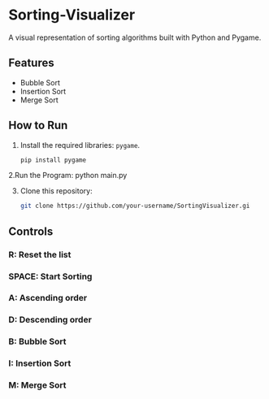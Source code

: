 # Sorting-Visualizer


A visual representation of sorting algorithms built with Python and Pygame. 

## Features
- Bubble Sort
- Insertion Sort
- Merge Sort

## How to Run
1. Install the required libraries: `pygame`.
   ```bash
   pip install pygame
   
2.Run the Program:
   python main.py
   
3. Clone this repository:

   ```bash
   git clone https://github.com/your-username/SortingVisualizer.gi
   
## Controls
### R: Reset the list
### SPACE: Start Sorting
### A: Ascending order
### D: Descending order
### B: Bubble Sort
### I: Insertion Sort
### M: Merge Sort
